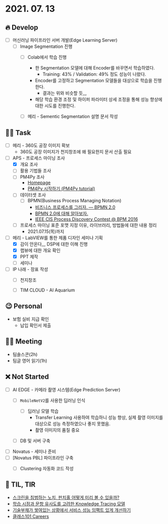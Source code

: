 # 2021. 07. 13

## 🔥 Develop

- [ ] 머신러닝 파이프라인 서버 개발(Edge Learning Server)
  - [ ] Image Segmentation 진행
    - [ ] Colab에서 학습 진행
      * 한 Segmentation 모델에 대해 Encoder를 바꾸면서 학습하였다.
        * Training: 43% / Validation: 49% 정도 성능이 나왔다.
      * Encoder를 고정하고 Segmentation 모델들을 대상으로 학습을 진행한다.
        * 결과는 위와 비슷할 듯,,,
      * 해당 학습 환경 조정 및 하이퍼 파라미터 상세 조정을 통해 성능 향상에 대한 시도를 진행한다.
    - [ ] 메리 - Sementic Segmentation 설명 문서 작성



##  🏳‍🌈 Task

- [ ] 메리 - 360도 공장 이미지 확보
  * 360도 공장 이미지가 천지창조에 왜 필요한지 문서 산출 필요
- [ ] APS - 프로세스 마이닝 조사
  - [x] 개요 조사
  - [ ] 활용 기법들 조사
  - [ ] PM4Py 조사
    * [Homepage](https://pm4py.fit.fraunhofer.de/)
    * [PM4Py 시작하기 (PM4Py tutorial)](https://process-mining.tistory.com/140)
  - [ ] 데이터셋 조사
    - [ ] BPMN(Business Process Managing Notation)
      * [비즈니스 프로세스를 그리자. — BPMN 2.0](https://medium.com/@goldfing/%EB%B9%84%EC%A6%88%EB%8B%88%EC%8A%A4-%ED%94%84%EB%A1%9C%EC%84%B8%EC%8A%A4%EB%A5%BC-%EA%B7%B8%EB%A6%AC%EC%9E%90-bpmn-2-0-3730b3295dcf)
      * [BPMN 2.0에 대해 알아보자.](https://frhyme.github.io/others/BPMN/)
      * [IEEE CIS Process Discovery Contest @ BPM 2016](https://www.kaggle.com/kingsleyokoye/ieee-cis-process-discovery-contest-bpm-2016)
  - [ ] 프로세스 마이닝 표준 포맷 지정 이유, 라이브러리, 방법들에 대한 내용 정리
    * 2021.07.15(목)까지
- [ ] 메리 - LabVIEW를 통한 제품 디자인 세미나 기획
  - [x] 감이 안온다,,, DSP에 대한 이해 진행
  - [x] 랩뷰에 대한 개요 확인
  - [x] PPT 제작
  - [ ] 세미나
- [ ] IP 나래 - 장표 작성
  - [ ] 천지창조
  - [ ] TIM CLOUD - AI Aquarium



## 😉 Personal

* 보험 실비 지급 확인
  * 납입 확인서 제출



## 🙈 Meeting

* 팀솔스콘(2h)
* 팀글 영어 읽기(1h)



## ❌ Not Started

- [ ] AI EDGE - 카메라 촬영 시스템(Edge Prediction Server)
  - [ ] `MobileNetV2`를 사용한 딥러닝 인식
    - [ ] 딥러닝 모델 학습
      - Transfer Learning 사용하여 학습하니 성능 향상, 실제 촬영 이미지를 대상으로 성능 측정하였으나 좋지 못했음.
      - 촬영 이미지의 품질 중요
  - [ ] DB 및 서버 구축


- [ ] Novatus - 세미나 준비
- [ ] [Novatus PBL] 파이프라인 구축
  - [ ] Clustering 자동화 코드 작성



## 📸 TIL, TIR

* [스크린을 침범하는 노치, 펀치홀 어떻게 미리 볼 수 있을까?](https://riiidtechblog.medium.com/%EC%8A%A4%ED%81%AC%EB%A6%B0%EC%9D%84-%EC%B9%A8%EB%B2%94%ED%95%98%EB%8A%94-%EB%85%B8%EC%B9%98-%ED%8E%80%EC%B9%98%ED%99%80-%EC%96%B4%EB%96%BB%EA%B2%8C-%EB%AF%B8%EB%A6%AC-%EB%B3%BC-%EC%88%98-%EC%9E%88%EC%9D%84%EA%B9%8C-e61c21e40858)
* [학습 시점과 문항 유사도를 고려한 Knowledge Tracing 모델](https://riiidtechblog.medium.com/%ED%95%99%EC%8A%B5-%EC%8B%9C%EC%A0%90%EA%B3%BC-%EB%AC%B8%ED%95%AD-%EC%9C%A0%EC%82%AC%EB%8F%84%EB%A5%BC-%EA%B3%A0%EB%A0%A4%ED%95%9C-knowledge-tracing-%EB%AA%A8%EB%8D%B8-5192a3e28f46)
* [기술부채가 쌓여있는 상황에서 서비스 성능 임팩트 있게 개선하기](https://medium.com/class101/%EA%B8%B0%EC%88%A0%EB%B6%80%EC%B1%84%EA%B0%80-%EC%8C%93%EC%97%AC%EC%9E%88%EB%8A%94-%EC%83%81%ED%99%A9%EC%97%90%EC%84%9C-%EC%84%9C%EB%B9%84%EC%8A%A4-%EC%84%B1%EB%8A%A5-%EC%9E%84%ED%8C%A9%ED%8A%B8-%EC%9E%88%EA%B2%8C-%EA%B0%9C%EC%84%A0%ED%95%98%EA%B8%B0-b4c6d8ccc9c6)
* [클래스101 Careers](https://jobs.class101.net/)

